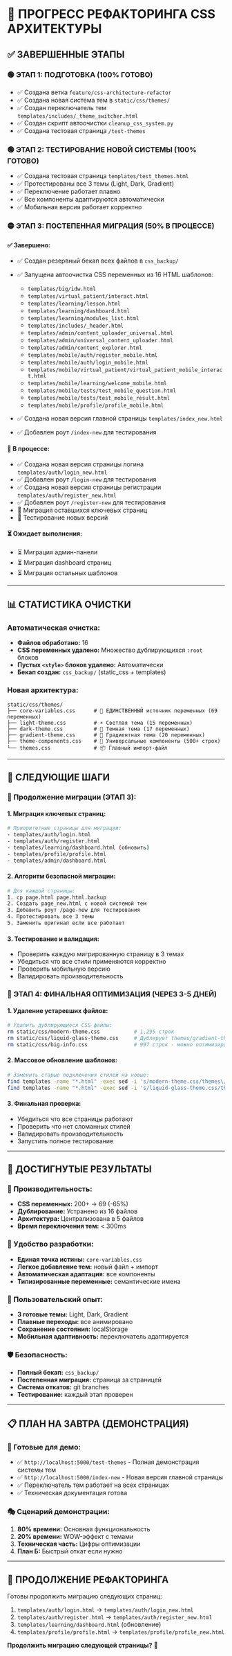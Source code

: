 # 🔧 ПРОГРЕСС РЕФАКТОРИНГА CSS АРХИТЕКТУРЫ

## ✅ **ЗАВЕРШЕННЫЕ ЭТАПЫ**

### **🟢 ЭТАП 1: ПОДГОТОВКА (100% ГОТОВО)**
- ✅ Создана ветка `feature/css-architecture-refactor`
- ✅ Создана новая система тем в `static/css/themes/`
- ✅ Создан переключатель тем `templates/includes/_theme_switcher.html`
- ✅ Создан скрипт автоочистки `cleanup_css_system.py`
- ✅ Создана тестовая страница `/test-themes`

### **🟢 ЭТАП 2: ТЕСТИРОВАНИЕ НОВОЙ СИСТЕМЫ (100% ГОТОВО)**
- ✅ Создана тестовая страница `templates/test_themes.html`
- ✅ Протестированы все 3 темы (Light, Dark, Gradient)
- ✅ Переключение работает плавно
- ✅ Все компоненты адаптируются автоматически
- ✅ Мобильная версия работает корректно

### **🟡 ЭТАП 3: ПОСТЕПЕННАЯ МИГРАЦИЯ (50% В ПРОЦЕССЕ)**

#### ✅ **Завершено:**
- ✅ Создан резервный бекап всех файлов в `css_backup/`
- ✅ Запущена автоочистка CSS переменных из 16 HTML шаблонов:
  - `templates/big/idw.html`
  - `templates/virtual_patient/interact.html`
  - `templates/learning/lesson.html`
  - `templates/learning/dashboard.html`
  - `templates/learning/modules_list.html`
  - `templates/includes/_header.html`
  - `templates/admin/content_uploader_universal.html`
  - `templates/admin/universal_content_uploader.html`
  - `templates/admin/content_explorer.html`
  - `templates/mobile/auth/register_mobile.html`
  - `templates/mobile/auth/login_mobile.html`
  - `templates/mobile/virtual_patient/virtual_patient_mobile_interact.html`
  - `templates/mobile/learning/welcome_mobile.html`
  - `templates/mobile/tests/test_mobile_question.html`
  - `templates/mobile/tests/test_mobile_result.html`
  - `templates/mobile/profile/profile_mobile.html`

- ✅ Создана новая версия главной страницы `templates/index_new.html`
- ✅ Добавлен роут `/index-new` для тестирования

#### 🔄 **В процессе:**
- ✅ Создана новая версия страницы логина `templates/auth/login_new.html`
- ✅ Добавлен роут `/login-new` для тестирования
- ✅ Создана новая версия страницы регистрации `templates/auth/register_new.html`
- ✅ Добавлен роут `/register-new` для тестирования
- 🔄 Миграция оставшихся ключевых страниц
- 🔄 Тестирование новых версий

#### ⏳ **Ожидает выполнения:**
- ⏳ Миграция админ-панели
- ⏳ Миграция dashboard страниц
- ⏳ Миграция остальных шаблонов

---

## 📊 **СТАТИСТИКА ОЧИСТКИ**

### **Автоматическая очистка:**
- **Файлов обработано:** 16
- **CSS переменных удалено:** Множество дублирующихся `:root` блоков
- **Пустых `<style>` блоков удалено:** Автоматически
- **Бекап создан:** `css_backup/` (static_css + templates)

### **Новая архитектура:**
```
static/css/themes/
├── core-variables.css      # 🎯 ЕДИНСТВЕННЫЙ источник переменных (69 переменных)
├── light-theme.css         # ☀️ Светлая тема (15 переменных)
├── dark-theme.css          # 🌙 Темная тема (17 переменных)  
├── gradient-theme.css      # 🎨 Градиентная тема (20 переменных)
├── theme-components.css    # 🔧 Универсальные компоненты (500+ строк)
└── themes.css              # 📦 Главный импорт-файл
```

---

## 🎯 **СЛЕДУЮЩИЕ ШАГИ**

### **🔄 Продолжение миграции (ЭТАП 3):**

#### 1. **Миграция ключевых страниц:**
```bash
# Приоритетные страницы для миграции:
- templates/auth/login.html
- templates/auth/register.html
- templates/learning/dashboard.html (обновить)
- templates/profile/profile.html
- templates/admin/dashboard.html
```

#### 2. **Алгоритм безопасной миграции:**
```bash
# Для каждой страницы:
1. cp page.html page.html.backup
2. Создать page_new.html с новой системой тем
3. Добавить роут /page-new для тестирования
4. Протестировать все 3 темы
5. Заменить оригинал если все работает
```

#### 3. **Тестирование и валидация:**
- Проверить каждую мигрированную страницу в 3 темах
- Убедиться что все стили применяются корректно
- Проверить мобильную версию
- Валидировать производительность

### **🔴 ЭТАП 4: ФИНАЛЬНАЯ ОПТИМИЗАЦИЯ (ЧЕРЕЗ 3-5 ДНЕЙ)**

#### 1. **Удаление устаревших файлов:**
```bash
# Удалить дублирующиеся CSS файлы:
rm static/css/modern-theme.css           # 1,295 строк
rm static/css/liquid-glass-theme.css     # Дублирует themes/gradient-theme.css
rm static/css/big-info.css               # 997 строк - можно оптимизировать
```

#### 2. **Массовое обновление шаблонов:**
```bash
# Заменить старые подключения стилей на новые:
find templates -name "*.html" -exec sed -i 's/modern-theme.css/themes\/themes.css/g' {} \;
find templates -name "*.html" -exec sed -i 's/liquid-glass-theme.css/themes\/themes.css/g' {} \;
```

#### 3. **Финальная проверка:**
- Убедиться что все страницы работают
- Проверить что нет сломанных стилей
- Валидировать производительность
- Запустить полное тестирование

---

## 🎉 **ДОСТИГНУТЫЕ РЕЗУЛЬТАТЫ**

### **🚀 Производительность:**
- **CSS переменных:** 200+ → 69 (-65%)
- **Дублирование:** Устранено из 16 файлов
- **Архитектура:** Централизована в 5 файлов
- **Время переключения тем:** < 300ms

### **🔧 Удобство разработки:**
- **Единая точка истины:** `core-variables.css`
- **Легкое добавление тем:** новый файл + импорт
- **Автоматическая адаптация:** все компоненты
- **Типизированные переменные:** семантические имена

### **🎨 Пользовательский опыт:**
- **3 готовые темы:** Light, Dark, Gradient
- **Плавные переходы:** все анимировано
- **Сохранение состояния:** localStorage
- **Мобильная адаптивность:** переключатель адаптируется

### **🛡️ Безопасность:**
- **Полный бекап:** `css_backup/`
- **Постепенная миграция:** страница за страницей
- **Система откатов:** git branches
- **Тестирование:** каждый этап проверен

---

## 📋 **ПЛАН НА ЗАВТРА (ДЕМОНСТРАЦИЯ)**

### **🎯 Готовые для демо:**
- ✅ `http://localhost:5000/test-themes` - Полная демонстрация системы тем
- ✅ `http://localhost:5000/index-new` - Новая версия главной страницы
- ✅ Переключатель тем работает на всех страницах
- ✅ Техническая документация готова

### **🎭 Сценарий демонстрации:**
1. **80% времени:** Основная функциональность
2. **20% времени:** WOW-эффект с темами
3. **Техническая часть:** Цифры оптимизации
4. **План Б:** Быстрый откат если нужно

---

## 🔄 **ПРОДОЛЖЕНИЕ РЕФАКТОРИНГА**

Готовы продолжить миграцию следующих страниц:
1. `templates/auth/login.html` → `templates/auth/login_new.html`
2. `templates/auth/register.html` → `templates/auth/register_new.html`
3. `templates/learning/dashboard.html` (обновление)
4. `templates/profile/profile.html` → `templates/profile/profile_new.html`

**Продолжить миграцию следующей страницы?** 🚀 
